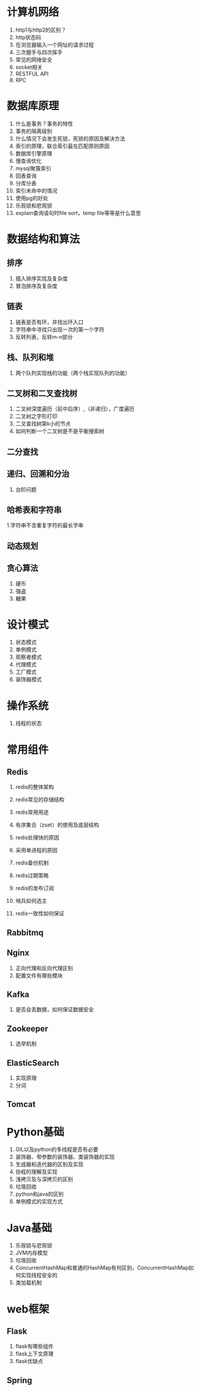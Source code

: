 

# 计算机网络

1. http1与http2的区别？
2. http状态码
3. 在浏览器输入一个网址的请求过程
4. 三次握手与四次挥手
5. 常见的网络安全
6. socket相关
7. RESTFUL API
8. RPC

# 数据库原理

1. 什么是事务？事务的特性
2. 事务的隔离级别
3. 什么情况下会发生死锁，死锁的原因及解决方法
4. 索引的原理，联合索引最左匹配原则原因
5. 数据库引擎原理
6. 慢查询优化
7. mysql聚簇索引
8. 回表查询
9. 分库分表
10. 索引未命中的情况
11. 使用pg的好处
12. 乐观锁和悲观锁
13. explain查询语句时file sort，temp file等等是什么意思

# 数据结构和算法

## 排序

1. 插入排序实现及复杂度
2. 冒泡排序及复杂度

## 链表

1. 链表是否有环，并找出环入口
2. 字符串中寻找只出现一次的第一个字符
3. 反转列表，反转m-n部分

## 栈、队列和堆

1. 两个队列实现栈的功能（两个栈实现队列的功能）

## 二叉树和二叉查找树

1. 二叉树深度遍历（前中后序）,（非递归），广度遍历
2. 二叉树之字形打印
3. 二叉查找树第k小的节点
4. 如何判断一个二叉树是不是平衡搜索树

## 二分查找

## 递归、回溯和分治

1. 台阶问题

## 哈希表和字符串

1.字符串不含重复字符的最长字串

## 动态规划

## 贪心算法

1. 硬币
2. 强盗
3. 糖果

# 设计模式

1. 状态模式
2. 单例模式
3. 观察者模式
4. 代理模式
5. 工厂模式
6. 装饰器模式

# 操作系统

1. 线程的状态

# 常用组件

## Redis

1. redis的整体架构

2. redis常见的存储结构

3. redis常用用途

4. 有序集合（zset）的使用及底层结构

5. redis处理快的原因

6. 采用单进程的原因

7. redis备份机制

8. redis过期策略

9. redis的发布订阅

10. 哨兵如何选主

11. redis一致性如何保证

    

## Rabbitmq

## Nginx

1. 正向代理和反向代理区别
2. 配置文件有哪些模块

## Kafka

1. 是否会丢数据，如何保证数据安全

## Zookeeper

1. 选举机制

## ElasticSearch

1. 实现原理
2. 分词

## Tomcat

# Python基础

1. GIL以及python的多线程是否有必要
2. 装饰器、带参数的装饰器、类装饰器的实现
3. 生成器和迭代器的区别及实现
4. 协程的理解及实现
5. 浅拷贝及与深拷贝的区别
6. 垃圾回收
7. python和java的区别
8. 单例模式的实现方式

# Java基础

1. 乐观锁与悲观锁
2. JVM内存模型
3. 垃圾回收
4. ConcurrentHashMap和普通的HashMap有何区别，ConcurrentHashMap如何实现线程安全的
5. 类加载机制

# web框架

## Flask

1. flask有哪些组件
2. flask上下文原理
3. flask优缺点

## Spring



